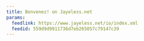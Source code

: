 ```yaml
---
title: Bonvenez! on Jayeless.net
params:
  feedlink: https://www.jayeless.net/io/index.xml
  feedid: 559d9d9911736d7eb265057c79147c39
---
```

